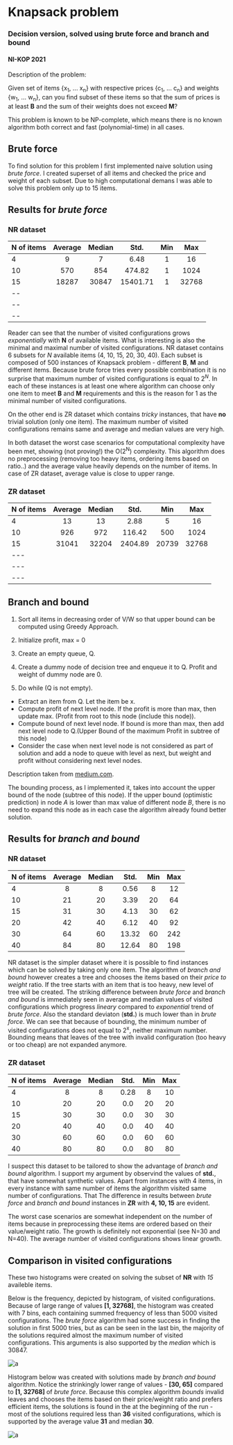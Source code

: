 # Knapsack problem
### Decision version, solved using brute force and branch and bound
#### NI-KOP 2021


Description of the problem:

Given set of items {x<sub>1</sub>, ... x<sub>n</sub>} with respective
prices {c<sub>1</sub>, ... c<sub>n</sub>} and weights 
{w<sub>1</sub>, ... w<sub>n</sub>}, can you find subset of these
items so that the sum of prices is at least **B** and the sum of their
weights does not exceed **M**?

This problem is known to be NP-complete, which means 
there is no known algorithm both correct 
and fast (polynomial-time) in all cases.

## Brute force
To find solution for this problem I first implemented
naive solution using *brute force*. I created superset of all items
and checked the price and weight of each subset. Due to high
computational demans I was able to solve this problem
only up to 15 items.

## Results for *brute force*
### NR dataset

| N of items | Average | Median | Std. | Min | Max |
|------------|:-------:|:------:|:----:|:---:|:---:|
| 4          |  9      |  7     | 6.48 | 1   | 16  |
| 10         |    570  |   854  |474.82|1    |1024 |
| 15         |    18287|  30847 |  15401.71|1    |32768|
| --         |         |        |      |     |     |
| --         |         |        |      |     |     |
| --         |         |        |      |     |     |

Reader can see that the number of visited configurations grows *exponentially* with **N** of available items.
What is interesting is also the minimal and maximal number of visited configurations.
NR dataset contains 6 subsets for *N* available items (4, 10, 15, 20, 30, 40). Each subset
is composed of 500 instances of Knapsack problem - different **B**, **M** and different items.
Because brute force tries every possible combination it is no surprise that
maximum number of visited configurations is equal to 2<sup>*N*</sup>. In each of these
instances is at least one where algorithm can choose only one item to
meet **B** and **M** requirements and this is the reason for 1 as the minimal number of
visited configurations.


On the other end is ZR dataset which contains *tricky* instances, that have **no** 
trivial solution (only one item). The maximum number
of visited configurations remains same
and average and median values are very high.

In both dataset the worst case scenarios for computational complexity have been met,
showing (not proving!) the O(2<sup>N</sup>) complexity.
This algorithm does no preprocessing (removing too heavy items, ordering items based on ratio..)
and the average value heavily depends on the number of items. In case of ZR dataset, average 
value is close to upper range.

### ZR dataset

| N of items | Average | Median | Std. | Min | Max |
|------------|:-------:|:------:|:----:|:---:|:---:|
| 4          |    13   | 13     | 2.88 |  5  | 16  |
| 10         |    926   |   972   |116.42|500  |1024|
| 15         |    31041   |  32204    |  2404.89|20739   |32768 |
| ---        |       |      |  |   |   |
| ---        |       |      |  |   |   |
| ---        |       |      |  |   |   |


## Branch and bound

1. Sort all items in decreasing order of V/W so that upper bound
    can be computed using Greedy Approach.

2. Initialize profit, max = 0 
3. Create an empty queue, Q. 
4. Create a dummy node of decision tree and enqueue it to Q. Profit and weight of dummy node are 0. 
5. Do while (Q is not empty).
- Extract an item from Q. Let the item be x. 
- Compute profit of next level node. If the profit is more than max, then update max. (Profit from root to this node (include this node)).
- Compute bound of next level node. If bound is more than max, then add next level node to Q.(Upper Bound of the maximum Profit in subtree of this node)
- Consider the case when next level node is not considered as part of solution and add a node to queue with level as next, but weight and profit without considering next level nodes.

Description taken from [medium.com](https://medium.com/@leenancyparmar1999/knapsack-problem-branch-and-bound-approach-1fdab6d9a241).

The bounding process, as I implemented it, takes into account the upper bound of the node (subtree of this node).
If the upper bound (optimistic prediction) in node *A* is lower than max value of different node *B*, there is no need
to expand this node as in each case the algorithm already found better solution. 
## Results for *branch and bound*
### NR dataset

| N of items | Average | Median | Std. | Min | Max |
|------------|:-------:|:------:|:----:|:---:|:---:|
| 4          |    8    | 8      | 0.56 |  8  | 12  |
| 10         |    21   |   20   |  3.39|20   |64   |
| 15         |    31   |  30    |  4.13|30   |  62 |
| 20         |    42   |  40    |  6.12|40   | 92  |
| 30         |    64   |60      | 13.32| 60  | 242 |
| 40         |   84    |   80   |12.64 |  80 |   198|

NR dataset is the simpler dataset where it is possible to find instances which 
can be solved by taking only one item. The algorithm of *branch and bound* however
creates a tree and chooses the items based on their *price to weight* ratio. 
If the tree starts with an item that is too heavy, new level of tree will be created.
The striking difference between *brute force* and *branch and bound* is immediately seen
in average and median values of visited configurations which progress *lineary* compared
to *exponential* trend of *brute force*. Also the standard deviaton (**std.**) 
is much lower than in *brute force*.
We can see that because of bounding, the minimum number of visited configurations does 
not equal to 2<sup>x</sup>, neither maximum number. Bounding means that leaves of the tree
with invalid configuration (too heavy or too cheap) are not expanded anymore.
### ZR dataset

| N of items | Average | Median | Std. | Min | Max |
|------------|:-------:|:------:|:----:|:---:|:---:|
| 4          |    8    | 8      | 0.28 |  8  | 10  |
| 10         |    20   |   20   |  0.0|20   |20   |
| 15         |    30   |  30    |  0.0|30   |  30 |
| 20        |   40    |   40   | 0.0 | 40  |  40 |
| 30        |   60    |   60   | 0.0 | 60  | 60  |
| 40        |   80    |  80    | 0.0 | 80  | 80  |

I suspect this dataset to be tailored to show the advantage of *branch and bound* algorithm.
I support my argument by observind the values of **std.**, that have somewhat synthetic values.
Apart from instances with 4 items, in every instance with same number of items the algorithm
visited same number of configurations. That 
The difference in results between *brute force* and *branch and bound* instances 
in **ZR** with **4, 10, 15** are evident.

The worst case scenarios are somewhat independent on the number of items because in preprocessing
these items are ordered based on their value/weight ratio. The growth is definitely not exponential (see N=30 and N=40).
The average number of visited configurations shows linear growth.



## Comparison in visited configurations

These two histograms were created on solving the subset of **NR** with *15* availeble items.

Below is the frequency, depicted by histogram, of visited configurations. 
Because of large range of values **[1, 32768]**, the histogram was created with
7 bins, each containing summed frequency of less than 5000 visited configurations.
The *brute force* algorithm had some success in finding the solution in first 5000 tries,
but as can be seen in the last bin, the majority of the solutions required almost the maximum
number of visited configurations. This arguments is also supported by the *median* which
is 30847.

![a](./out/hist/NR15.jld21.png "here")

Histogram below was created with solutions made by *branch and bound* algorithm. Notice the
strinkingly lower range of values - **[30, 65]** compared to **[1, 32768]** of *brute force*.
Because this complex algorithm *bounds* invalid leaves and chooses the items 
based on their price/weight ratio and prefers efficient items,
the solutions is found in the at the beginning of the run - most of the solutions
required less than **36** visited configurations, which is supported by the average value
**31** and median **30**.

![a](./out/hist/NR15.jld22.png)
